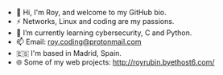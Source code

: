- 👋  Hi, I'm Roy, and welcome to my GitHub bio.
- ⚡ Networks, Linux and coding are my passions.
- 🌱 I’m currently learning cybersecurity, C and Python.
- 📫 Email: roy.coding@protonmail.com
- 🇪🇸 I'm based in Madrid, Spain.
- 🌐 Some of my web projects: http://royrubin.byethost6.com/
